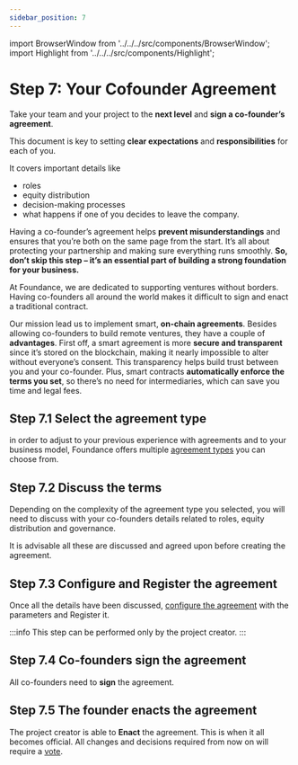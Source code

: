 ```yaml
---
sidebar_position: 7
---
```


import BrowserWindow from '../../../src/components/BrowserWindow';
import Highlight from '../../../src/components/Highlight';

# Step 7: Your Cofounder Agreement

Take your team and your project to the **next level** and **sign a co-founder’s agreement**. 

This document is key to setting **clear expectations** and **responsibilities** for each of you. 

It covers important details like
- roles
- equity distribution
- decision-making processes
- what happens if one of you decides to leave the company. 

Having a co-founder’s agreement helps **prevent misunderstandings** and ensures that you’re both on the same page from the start. It’s all about protecting your partnership and making sure everything runs smoothly. **So, don’t skip this step – it’s an essential part of building a strong foundation for your business.**

At Foundance, we are dedicated to supporting ventures without borders. Having co-founders all around the world makes it difficult to sign and enact a traditional contract. 

Our mission lead us to implement smart, **on-chain agreements**. Besides allowing co-founders to build remote ventures, they have a couple of **advantages**. First off, a smart agreement is more **secure and transparent** since it’s stored on the blockchain, making it nearly impossible to alter without everyone’s consent. This transparency helps build trust between you and your co-founder. Plus, smart contracts **automatically enforce the terms you set**, so there’s no need for intermediaries, which can save you time and legal fees.

## Step 7.1 Select the agreement type

in order to adjust to your previous experience with agreements and to your business model, Foundance offers multiple [agreement types](../../running-a-foundance/creating-an-agreement/make-agreement.md) you can choose from. 

## Step 7.2 Discuss the terms

Depending on the complexity of the agreement type you selected, you will need to discuss with your co-founders details related to roles, equity distribution and governance. 

It is advisable all these are discussed and agreed upon before creating the agreement. 

## Step 7.3 Configure and Register the agreement

Once all the details have been discussed, [configure the agreement](../../running-a-foundance/creating-an-agreement/make-agreement.md) with the parameters and Register it. 

:::info
This step can be performed only by the project creator.
:::

## Step 7.4 Co-founders sign the agreement

All co-founders need to **sign** the agreement. 

## Step 7.5 The founder enacts the agreement

The project creator is able to **Enact** the agreement. This is when it all becomes official. All changes and decisions required from now on will require a [vote](../../running-a-foundance/governance/). 